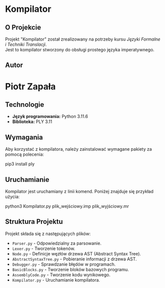 # Kompilator

## O Projekcie

Projekt "Kompilator" został zrealizowany na potrzeby kursu _Języki Formalne i Techniki Translacji_.  
Jest to kompilator stworzony do obsługi prostego języka imperatywnego.

## Autor

# Piotr Zapała

## Technologie

- **Język programowania:** Python 3.11.6
- **Biblioteka:** PLY 3.11

## Wymagania

Aby korzystać z kompilatora, należy zainstalować wymagane pakiety za pomocą polecenia:

pip3 install ply

## Uruchamianie

Kompilator jest uruchamiany z linii komend. Poniżej znajduje się przykład użycia:

python3 Kompilator.py plik_wejściowy.imp plik_wyjściowy.mr

## Struktura Projektu

Projekt składa się z następujących plików:

- `Parser.py` - Odpowiedzialny za parsowanie.
- `Lexer.py` - Tworzenie tokenów.
- `Node.py` - Definicje węzłów drzewa AST (Abstract Syntax Tree).
- `AbstractSyntaxTree.py` - Pobieranie informacji z drzewa AST.
- `Debugger.py` - Sprawdzanie błędów w programach.
- `BasicBlocks.py` - Tworzenie bloków bazowych programu.
- `AssemblyCode.py` - Tworzenie kodu wynikowego.
- `Kompilator.py` - Uruchamianie kompilatora.
